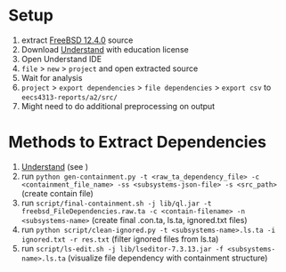 # Setup

1. extract [FreeBSD 12.4.0](https://github.com/freebsd/freebsd-src/releases/tag/release%2F12.4.0) source
2. Download [Understand](https://licensing.scitools.com/login) with education license
3. Open Understand IDE
4. `file` > `new` > `project` and open extracted source
5. Wait for analysis
6. `project` > `export dependencies` > `file dependencies` > `export csv` to `eecs4313-reports/a2/src/`
7. Might need to do additional preprocessing on output

# Methods to Extract Dependencies

1. [Understand](https://licensing.scitools.com/login) (see )
2. run `python gen-containment.py -t <raw_ta_dependency_file> -c <containment_file_name> -ss <subsystems-json-file> -s <src_path>` (create contain file)
3. run `script/final-containment.sh -j lib/ql.jar -t freebsd_FileDependencies.raw.ta -c <contain-filename> -n <subsystems-name>` (create final .con.ta, ls.ta, ignored.txt files)
4. run `python script/clean-ignored.py -t <subsystems-name>.ls.ta -i ignored.txt -r res.txt` (filter ignored files from ls.ta)
5. run `script/ls-edit.sh -j lib/lseditor-7.3.13.jar -f <subsystems-name>.ls.ta` (visualize file dependency with containment structure)
